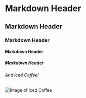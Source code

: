 # Markdown Header
## Markdown Header
### Markdown Header
#### Markdown Header
##### Markdown Header
###### And Iced Coffee!

![Image of Iced Coffee](https://tannerand.files.wordpress.com/2022/09/image_32e0cf4e-108f-45cf-ae16-4b983443fb21.jpg)
